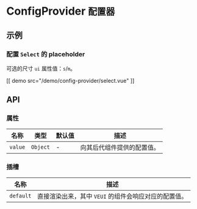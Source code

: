 # ConfigProvider <small>配置器</small>

## 示例

### 配置 `Select` 的 placeholder

可选的尺寸 `ui` 属性值：`s`/`m`。

[[ demo src="/demo/config-provider/select.vue" ]]


## API

### 属性

| 名称 | 类型 | 默认值 | 描述 |
| -- | -- | -- | -- |
| `value` | `Object` | - | 向其后代组件提供的配置值。 |

### 插槽

| 名称 | 描述 |
| -- | -- |
| `default` | 直接渲染出来，其中 `VEUI` 的组件会响应对应的配置值。 |
